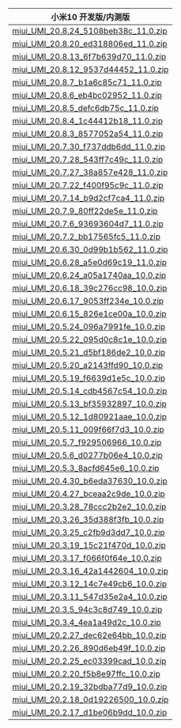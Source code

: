 | 小米10  开发版/内测版    |
| ---- |
| [miui_UMI_20.8.24_5108beb38c_11.0.zip](https://hugeota.d.miui.com/20.8.24/miui_UMI_20.8.24_5108beb38c_11.0.zip)    |
| [miui_UMI_20.8.20_ed318806ed_11.0.zip](https://hugeota.d.miui.com/20.8.20/miui_UMI_20.8.20_ed318806ed_11.0.zip)    |
| [miui_UMI_20.8.13_6f7b639d70_11.0.zip](https://hugeota.d.miui.com/20.8.13/miui_UMI_20.8.13_6f7b639d70_11.0.zip)    |
| [miui_UMI_20.8.12_9537d44452_11.0.zip](https://hugeota.d.miui.com/20.8.12/miui_UMI_20.8.12_9537d44452_11.0.zip)    |
| [miui_UMI_20.8.7_b1a6c85c71_11.0.zip](https://hugeota.d.miui.com/20.8.7/miui_UMI_20.8.7_b1a6c85c71_11.0.zip)    |
| [miui_UMI_20.8.6_eb4bc02952_11.0.zip](https://hugeota.d.miui.com/20.8.6/miui_UMI_20.8.6_eb4bc02952_11.0.zip)    |
| [miui_UMI_20.8.5_defc6db75c_11.0.zip](https://hugeota.d.miui.com/20.8.5/miui_UMI_20.8.5_defc6db75c_11.0.zip)    |
| [miui_UMI_20.8.4_1c44412b18_11.0.zip](https://hugeota.d.miui.com/20.8.4/miui_UMI_20.8.4_1c44412b18_11.0.zip)    |
| [miui_UMI_20.8.3_8577052a54_11.0.zip](https://hugeota.d.miui.com/20.8.3/miui_UMI_20.8.3_8577052a54_11.0.zip)    |
| [miui_UMI_20.7.30_f737ddb6dd_11.0.zip](https://hugeota.d.miui.com/20.7.30/miui_UMI_20.7.30_f737ddb6dd_11.0.zip)    |
| [miui_UMI_20.7.28_543ff7c49c_11.0.zip](https://hugeota.d.miui.com/20.7.28/miui_UMI_20.7.28_543ff7c49c_11.0.zip)    |
| [miui_UMI_20.7.27_38a857e428_11.0.zip](https://hugeota.d.miui.com/20.7.27/miui_UMI_20.7.27_38a857e428_11.0.zip)    |
| [miui_UMI_20.7.22_f400f95c9c_11.0.zip](https://hugeota.d.miui.com/20.7.22/miui_UMI_20.7.22_f400f95c9c_11.0.zip)    |
| [miui_UMI_20.7.14_b9d2cf7ca4_11.0.zip](https://hugeota.d.miui.com/20.7.14/miui_UMI_20.7.14_b9d2cf7ca4_11.0.zip)    |
| [miui_UMI_20.7.9_80ff22de5e_11.0.zip](https://hugeota.d.miui.com/20.7.9/miui_UMI_20.7.9_80ff22de5e_11.0.zip)    |
| [miui_UMI_20.7.6_93693604d7_11.0.zip](https://hugeota.d.miui.com/20.7.6/miui_UMI_20.7.6_93693604d7_11.0.zip)    |
| [miui_UMI_20.7.2_bb17565fc5_11.0.zip](https://hugeota.d.miui.com/20.7.2/miui_UMI_20.7.2_bb17565fc5_11.0.zip)    |
| [miui_UMI_20.6.30_0d99b1b562_11.0.zip](https://hugeota.d.miui.com/20.6.30/miui_UMI_20.6.30_0d99b1b562_11.0.zip)    |
| [miui_UMI_20.6.28_a5e0d69c19_11.0.zip](https://hugeota.d.miui.com/20.6.28/miui_UMI_20.6.28_a5e0d69c19_11.0.zip)    |
| [miui_UMI_20.6.24_a05a1740aa_10.0.zip](https://hugeota.d.miui.com/20.6.24/miui_UMI_20.6.24_a05a1740aa_10.0.zip)    |
| [miui_UMI_20.6.18_39c276cc98_10.0.zip](https://hugeota.d.miui.com/20.6.18/miui_UMI_20.6.18_39c276cc98_10.0.zip)    |
| [miui_UMI_20.6.17_9053ff234e_10.0.zip](https://hugeota.d.miui.com/20.6.17/miui_UMI_20.6.17_9053ff234e_10.0.zip)    |
| [miui_UMI_20.6.15_826e1ce00a_10.0.zip](https://hugeota.d.miui.com/20.6.15/miui_UMI_20.6.15_826e1ce00a_10.0.zip)    |
| [miui_UMI_20.5.24_096a7991fe_10.0.zip](https://hugeota.d.miui.com/20.5.24/miui_UMI_20.5.24_096a7991fe_10.0.zip)    |
| [miui_UMI_20.5.22_095d0c8c1e_10.0.zip](https://hugeota.d.miui.com/20.5.22/miui_UMI_20.5.22_095d0c8c1e_10.0.zip)    |
| [miui_UMI_20.5.21_d5bf186de2_10.0.zip](https://hugeota.d.miui.com/20.5.21/miui_UMI_20.5.21_d5bf186de2_10.0.zip)    |
| [miui_UMI_20.5.20_a2143ffd90_10.0.zip](https://hugeota.d.miui.com/20.5.20/miui_UMI_20.5.20_a2143ffd90_10.0.zip)    |
| [miui_UMI_20.5.19_f6639d1e5c_10.0.zip](https://hugeota.d.miui.com/20.5.19/miui_UMI_20.5.19_f6639d1e5c_10.0.zip)    |
| [miui_UMI_20.5.14_cdb4567c54_10.0.zip](https://hugeota.d.miui.com/20.5.14/miui_UMI_20.5.14_cdb4567c54_10.0.zip)    |
| [miui_UMI_20.5.13_bf35932897_10.0.zip](https://hugeota.d.miui.com/20.5.13/miui_UMI_20.5.13_bf35932897_10.0.zip)    |
| [miui_UMI_20.5.12_1d80921aae_10.0.zip](https://hugeota.d.miui.com/20.5.12/miui_UMI_20.5.12_1d80921aae_10.0.zip)    |
| [miui_UMI_20.5.11_009f66f7d3_10.0.zip](https://hugeota.d.miui.com/20.5.11/miui_UMI_20.5.11_009f66f7d3_10.0.zip)    |
| [miui_UMI_20.5.7_f929506966_10.0.zip](https://hugeota.d.miui.com/20.5.7/miui_UMI_20.5.7_f929506966_10.0.zip)    |
| [miui_UMI_20.5.6_d0277b06e4_10.0.zip](https://hugeota.d.miui.com/20.5.6/miui_UMI_20.5.6_d0277b06e4_10.0.zip)    |
| [miui_UMI_20.5.3_8acfd645e6_10.0.zip](https://hugeota.d.miui.com/20.5.3/miui_UMI_20.5.3_8acfd645e6_10.0.zip)    |
| [miui_UMI_20.4.30_b6eda37630_10.0.zip](https://hugeota.d.miui.com/20.4.30/miui_UMI_20.4.30_b6eda37630_10.0.zip)    |
| [miui_UMI_20.4.27_bceaa2c9de_10.0.zip](https://hugeota.d.miui.com/20.4.27/miui_UMI_20.4.27_bceaa2c9de_10.0.zip)    |
| [miui_UMI_20.3.28_78ccc2b2e2_10.0.zip](https://hugeota.d.miui.com/20.3.28/miui_UMI_20.3.28_78ccc2b2e2_10.0.zip)    |
| [miui_UMI_20.3.26_35d388f3fb_10.0.zip](https://hugeota.d.miui.com/20.3.26/miui_UMI_20.3.26_35d388f3fb_10.0.zip)    |
| [miui_UMI_20.3.25_c2fb9d3dd7_10.0.zip](https://hugeota.d.miui.com/20.3.25/miui_UMI_20.3.25_c2fb9d3dd7_10.0.zip)    |
| [miui_UMI_20.3.19_15c21f470d_10.0.zip](https://hugeota.d.miui.com/20.3.19/miui_UMI_20.3.19_15c21f470d_10.0.zip)    |
| [miui_UMI_20.3.17_f066f0f64e_10.0.zip](https://hugeota.d.miui.com/20.3.17/miui_UMI_20.3.17_f066f0f64e_10.0.zip)    |
| [miui_UMI_20.3.16_42a1442604_10.0.zip](https://hugeota.d.miui.com/20.3.16/miui_UMI_20.3.16_42a1442604_10.0.zip)    |
| [miui_UMI_20.3.12_14c7e49cb6_10.0.zip](https://hugeota.d.miui.com/20.3.12/miui_UMI_20.3.12_14c7e49cb6_10.0.zip)    |
| [miui_UMI_20.3.11_547d35e2a4_10.0.zip](https://hugeota.d.miui.com/20.3.11/miui_UMI_20.3.11_547d35e2a4_10.0.zip)    |
| [miui_UMI_20.3.5_94c3c8d749_10.0.zip](https://hugeota.d.miui.com/20.3.5/miui_UMI_20.3.5_94c3c8d749_10.0.zip)    |
| [miui_UMI_20.3.4_4ea1a49d2c_10.0.zip](https://hugeota.d.miui.com/20.3.4/miui_UMI_20.3.4_4ea1a49d2c_10.0.zip)    |
| [miui_UMI_20.2.27_dec62e64bb_10.0.zip](https://hugeota.d.miui.com/20.2.27/miui_UMI_20.2.27_dec62e64bb_10.0.zip)    |
| [miui_UMI_20.2.26_890d6eb49f_10.0.zip](https://hugeota.d.miui.com/20.2.26/miui_UMI_20.2.26_890d6eb49f_10.0.zip)    |
| [miui_UMI_20.2.25_ec03399cad_10.0.zip](https://hugeota.d.miui.com/20.2.25/miui_UMI_20.2.25_ec03399cad_10.0.zip)    |
| [miui_UMI_20.2.20_f5b8e97ffc_10.0.zip](https://hugeota.d.miui.com/20.2.20/miui_UMI_20.2.20_f5b8e97ffc_10.0.zip)    |
| [miui_UMI_20.2.19_32bdba77d9_10.0.zip](https://hugeota.d.miui.com/20.2.19/miui_UMI_20.2.19_32bdba77d9_10.0.zip)    |
| [miui_UMI_20.2.18_0d19226500_10.0.zip](https://hugeota.d.miui.com/20.2.18/miui_UMI_20.2.18_0d19226500_10.0.zip)    |
| [miui_UMI_20.2.17_d1be06b9dd_10.0.zip](https://hugeota.d.miui.com/20.2.17/miui_UMI_20.2.17_d1be06b9dd_10.0.zip)    |

